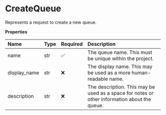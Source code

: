 # CreateQueue

Represents a request to create a new queue.

**Properties**

| Name         | Type | Required | Description                                                                                  |
| :----------- | :--- | :------- | :------------------------------------------------------------------------------------------- |
| name         | str  | ✅       | The queue name. This must be unique within the project.                                      |
| display_name | str  | ❌       | The display name. This may be used as a more human-readable name.                            |
| description  | str  | ❌       | The description. This may be used as a space for notes or other information about the queue. |
